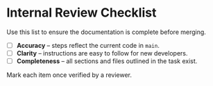 # Internal Review Checklist

Use this list to ensure the documentation is complete before merging.

- [ ] **Accuracy** – steps reflect the current code in `main`.
- [ ] **Clarity** – instructions are easy to follow for new developers.
- [ ] **Completeness** – all sections and files outlined in the task exist.

Mark each item once verified by a reviewer.
